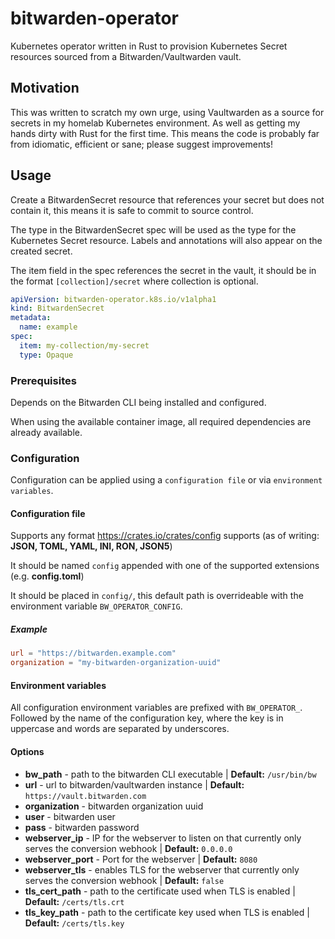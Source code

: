 # bitwarden-operator

Kubernetes operator written in Rust to provision Kubernetes Secret resources sourced from a Bitwarden/Vaultwarden vault.

## Motivation

This was written to scratch my own urge, using Vaultwarden as a source for secrets in my homelab Kubernetes environment.
As well as getting my hands dirty with Rust for the first time. 
This means the code is probably far from idiomatic, efficient or sane; please suggest improvements!

## Usage

Create a BitwardenSecret resource that references your secret but does not contain it, 
this means it is safe to commit to source control.

The type in the BitwardenSecret spec will be used as the type for the Kubernetes Secret resource. 
Labels and annotations will also appear on the created secret.

The item field in the spec references the secret in the vault, 
it should be in the format `[collection]/secret` where collection is optional.

```yaml
apiVersion: bitwarden-operator.k8s.io/v1alpha1
kind: BitwardenSecret
metadata:
  name: example
spec:
  item: my-collection/my-secret
  type: Opaque
```

### Prerequisites

Depends on the Bitwarden CLI being installed and configured. 

When using the available container image, all required dependencies are already available.

### Configuration

Configuration can be applied using a `configuration file`  or via `environment variables`.

#### Configuration file

Supports any format https://crates.io/crates/config supports (as of writing: **JSON, TOML, YAML, INI, RON, JSON5**)

It should be named `config` appended with one of the supported extensions (e.g. **config.toml**)

It should be placed in `config/`, this default path is overrideable with the environment variable `BW_OPERATOR_CONFIG`.

##### Example
```toml
url = "https://bitwarden.example.com"
organization = "my-bitwarden-organization-uuid"
```

#### Environment variables

All configuration environment variables are prefixed with `BW_OPERATOR_`. Followed by the name of the configuration key, 
where the key is in uppercase and words are separated by underscores.

#### Options

* **bw_path** - path to the bitwarden CLI executable | **Default:** `/usr/bin/bw`
* **url** - url to bitwarden/vaultwarden instance | **Default:** `https://vault.bitwarden.com`
* **organization** - bitwarden organization uuid
* **user** - bitwarden user
* **pass** - bitwarden password
* **webserver_ip** - IP for the webserver to listen on that currently only serves the conversion webhook | **Default:** `0.0.0.0`
* **webserver_port** - Port for the webserver | **Default:** `8080`
* **webserver_tls** - enables TLS for the webserver that currently only serves the conversion webhook | **Default:** `false`
* **tls_cert_path** - path to the certificate used when TLS is enabled | **Default:** `/certs/tls.crt`
* **tls_key_path** - path to the certificate key used when TLS is enabled | **Default:** `/certs/tls.key`
